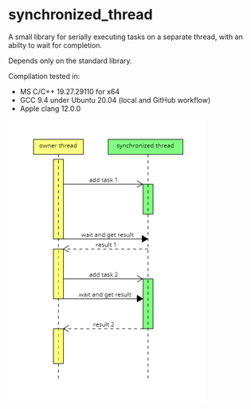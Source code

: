 # synchronized_thread
A small library for serially executing tasks on a separate thread, with an abilty to wait for completion.

Depends only on the standard library.

Compilation tested in:
- MS C/C++ 19.27.29110 for x64
- GCC 9.4 under Ubuntu 20.04 (local and GitHub workflow)
- Apple clang 12.0.0


![Sequence diagram](doc/uml1.png)
